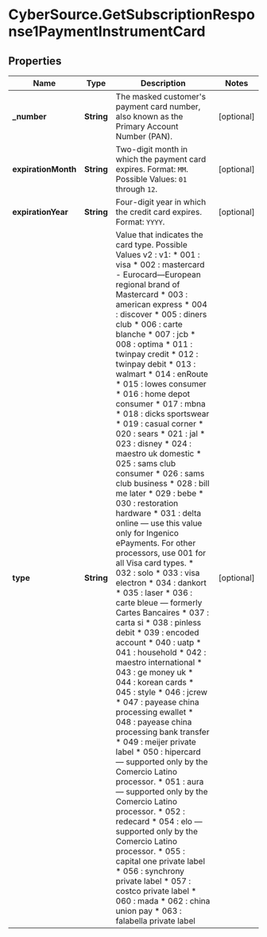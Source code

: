 # CyberSource.GetSubscriptionResponse1PaymentInstrumentCard

## Properties
Name | Type | Description | Notes
------------ | ------------- | ------------- | -------------
**_number** | **String** | The masked customer's payment card number, also known as the Primary Account Number (PAN).  | [optional] 
**expirationMonth** | **String** | Two-digit month in which the payment card expires.  Format: `MM`.  Possible Values: `01` through `12`.  | [optional] 
**expirationYear** | **String** | Four-digit year in which the credit card expires.  Format: `YYYY`.  | [optional] 
**type** | **String** | Value that indicates the card type. Possible Values v2 : v1:   * 001 : visa   * 002 : mastercard - Eurocard—European regional brand of Mastercard   * 003 : american express   * 004 : discover   * 005 : diners club   * 006 : carte blanche   * 007 : jcb   * 008 : optima   * 011 : twinpay credit   * 012 : twinpay debit   * 013 : walmart   * 014 : enRoute   * 015 : lowes consumer   * 016 : home depot consumer   * 017 : mbna   * 018 : dicks sportswear   * 019 : casual corner   * 020 : sears   * 021 : jal   * 023 : disney   * 024 : maestro uk domestic   * 025 : sams club consumer   * 026 : sams club business   * 028 : bill me later   * 029 : bebe   * 030 : restoration hardware   * 031 : delta online — use this value only for Ingenico ePayments. For other processors, use 001 for all Visa card types.   * 032 : solo   * 033 : visa electron   * 034 : dankort   * 035 : laser   * 036 : carte bleue — formerly Cartes Bancaires   * 037 : carta si   * 038 : pinless debit   * 039 : encoded account   * 040 : uatp   * 041 : household   * 042 : maestro international   * 043 : ge money uk   * 044 : korean cards   * 045 : style   * 046 : jcrew   * 047 : payease china processing ewallet   * 048 : payease china processing bank transfer   * 049 : meijer private label   * 050 : hipercard — supported only by the Comercio Latino processor.   * 051 : aura — supported only by the Comercio Latino processor.   * 052 : redecard   * 054 : elo — supported only by the Comercio Latino processor.   * 055 : capital one private label   * 056 : synchrony private label   * 057 : costco private label   * 060 : mada   * 062 : china union pay   * 063 : falabella private label  | [optional] 


